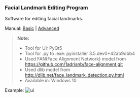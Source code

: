 ### Facial Landmark Editing Program
Software for editing facial landmarks.

Manual: [Basic](https://youtu.be/aEdKMc2ir5E) | [Advanced](https://youtu.be/v6RCnvUWS2w)

> **<i class="icon-file"></i>Note:**
> - Tool for UI: PyQt5
> - Tool for .py to .exe: pyinstaller 3.5.dev0+42ab9dbb4
> - Used FAN(Face Alignment Network) model from https://github.com/1adrianb/face-alignment.git
> - Used dlib model from http://dlib.net/face_landmark_detection.py.html
> - Available in: Windows 10

Example:
![ui](https://user-images.githubusercontent.com/45190139/53229549-dd421c80-36c7-11e9-8471-5c5bbd24fbc6.PNG)

